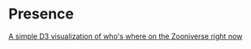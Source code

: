 # Presence

[A simple D3 visualization of who's where on the Zooniverse right now](http://zooniverse.github.io/Presence/)
